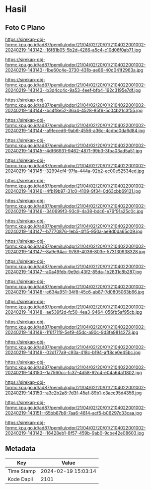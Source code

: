 # Hasil

## Foto C Plano

https://sirekap-obj-formc.kpu.go.id/ad87/pemilu/pdpr/21/04/02/20/01/2104022001002-20240219-143142--16f81b05-5b2d-4266-a5c4-c10d06f0ab71.jpg

https://sirekap-obj-formc.kpu.go.id/ad87/pemilu/pdpr/21/04/02/20/01/2104022001002-20240219-143143--1be60c4e-3730-431b-ae86-40d041f2963a.jpg

https://sirekap-obj-formc.kpu.go.id/ad87/pemilu/pdpr/21/04/02/20/01/2104022001002-20240219-143143--b3d4cc4c-9a53-4eef-bfb4-192c3195e7df.jpg

https://sirekap-obj-formc.kpu.go.id/ad87/pemilu/pdpr/21/04/02/20/01/2104022001002-20240219-143144--bc4f8e52-36a4-4528-85f6-5c04b21c3f55.jpg

https://sirekap-obj-formc.kpu.go.id/ad87/pemilu/pdpr/21/04/02/20/01/2104022001002-20240219-143144--a9feced6-9ab6-4556-a36c-4cdbc0da6d84.jpg

https://sirekap-obj-formc.kpu.go.id/ad87/pemilu/pdpr/21/04/02/20/01/2104022001002-20240219-143145--4df66931-9462-4871-99b3-3fba03ad5a51.jpg

https://sirekap-obj-formc.kpu.go.id/ad87/pemilu/pdpr/21/04/02/20/01/2104022001002-20240219-143145--32994cf4-97fa-444a-92b2-ec00e52534ed.jpg

https://sirekap-obj-formc.kpu.go.id/ad87/pemilu/pdpr/21/04/02/20/01/2104022001002-20240219-143146--4fb19b97-31c0-4109-9f34-0d63cbb69131.jpg

https://sirekap-obj-formc.kpu.go.id/ad87/pemilu/pdpr/21/04/02/20/01/2104022001002-20240219-143146--340699f3-93c9-4a38-bdc6-e76f91a25c0c.jpg

https://sirekap-obj-formc.kpu.go.id/ad87/pemilu/pdpr/21/04/02/20/01/2104022001002-20240219-143147--b7770876-1eb5-4f15-950a-ae9d0da65c09.jpg

https://sirekap-obj-formc.kpu.go.id/ad87/pemilu/pdpr/21/04/02/20/01/2104022001002-20240219-143147--8a9e94ac-9789-4036-803e-573130938328.jpg

https://sirekap-obj-formc.kpu.go.id/ad87/pemilu/pdpr/21/04/02/20/01/2104022001002-20240219-143147--a0a49fdb-9e9d-43f2-85da-1b2831c8b287.jpg

https://sirekap-obj-formc.kpu.go.id/ad87/pemilu/pdpr/21/04/02/20/01/2104022001002-20240219-143148--e634a951-34f8-45c6-ab87-7d0805063b66.jpg

https://sirekap-obj-formc.kpu.go.id/ad87/pemilu/pdpr/21/04/02/20/01/2104022001002-20240219-143148--ae539f2d-fc50-4ea3-9464-056fb5af95cb.jpg

https://sirekap-obj-formc.kpu.go.id/ad87/pemilu/pdpr/21/04/02/20/01/2104022001002-20240219-143149--1f6f71f9-5ef9-45dc-a90c-9d3fe9814273.jpg

https://sirekap-obj-formc.kpu.go.id/ad87/pemilu/pdpr/21/04/02/20/01/2104022001002-20240219-143149--02d177a9-c93a-418c-b194-aff8ce0e45bc.jpg

https://sirekap-obj-formc.kpu.go.id/ad87/pemilu/pdpr/21/04/02/20/01/2104022001002-20240219-143150--1a7560cc-fc37-4d58-92c4-e04a64a11802.jpg

https://sirekap-obj-formc.kpu.go.id/ad87/pemilu/pdpr/21/04/02/20/01/2104022001002-20240219-143150--a3c2b2a8-7d3f-45af-89b1-c3acc95d4356.jpg

https://sirekap-obj-formc.kpu.go.id/ad87/pemilu/pdpr/21/04/02/20/01/2104022001002-20240219-143151--65bb87b9-7aa6-4814-acf5-b06297c33caa.jpg

https://sirekap-obj-formc.kpu.go.id/ad87/pemilu/pdpr/21/04/02/20/01/2104022001002-20240219-143142--16428eb1-8f57-459b-9ab0-9cbe42e08603.jpg


## Metadata

| Key        | Value               |
| ---------- | ------------------- |
| Time Stamp | 2024-02-19 15:03:14 |
| Kode Dapil | 2101                |



